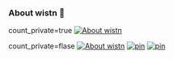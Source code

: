 ### About wistn 👋

<!--
**wistn/wistn** is a ✨ _special_ ✨ repository because its `README.md` (this file) appears on your GitHub profile.

Here are some ideas to get you started:

- 🔭 I’m currently working on ...
- 🌱 I’m currently learning ...
- 👯 I’m looking to collaborate on ...
- 🤔 I’m looking for help with ...
- 💬 Ask me about ...
- 📫 How to reach me: ...
- 😄 Pronouns: ...
- ⚡ Fun fact: ...
-->
count_private=true
[![About wistn](https://github-readme-stats.vercel.app/api?username=wistn&count_private=true)](https://github.com/wistn)

count_private=flase
[![About wistn](https://github-readme-stats.vercel.app/api?username=wistn&count_private=false)](https://github.com/wistn)
[![pin](https://github-readme-stats.vercel.app/api/pin/?username=wistn&repo=sited_test)](https://github.com/wistn/sited_test)
[![pin](https://github-readme-stats.vercel.app/api/pin/?username=wistn&repo=sited_test_py)](https://github.com/wistn/sited_test_py)
